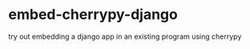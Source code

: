embed-cherrypy-django
=====================

try out embedding a django app in an existing program using cherrypy
